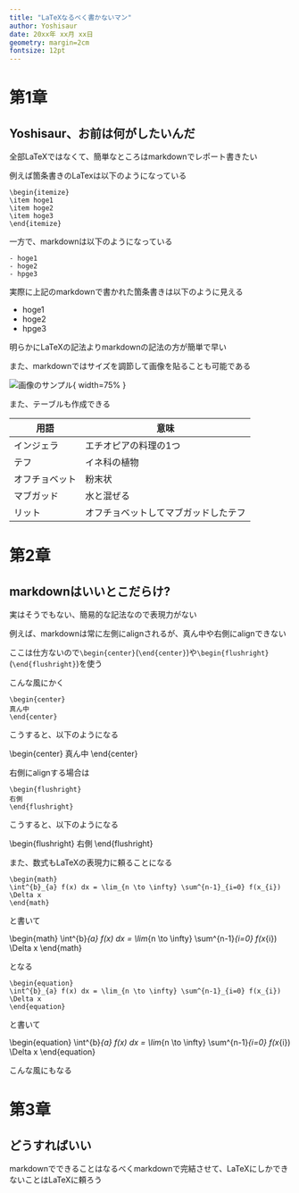```yaml
---
title: "LaTeXなるべく書かないマン"
author: Yoshisaur
date: 20xx年 xx月 xx日
geometry: margin=2cm
fontsize: 12pt
---
```


# 第1章
## Yoshisaur、お前は何がしたいんだ

全部LaTeXではなくて、簡単なところはmarkdownでレポート書きたい

例えば箇条書きのLaTexは以下のようになっている

```{title="LaTeXの箇条書き"}
\begin{itemize}
\item hoge1
\item hoge2
\item hoge3
\end{itemize}
```

一方で、markdownは以下のようになっている

```{title="markdownの箇条書き"}
- hoge1
- hoge2
- hpge3
```

実際に上記のmarkdownで書かれた箇条書きは以下のように見える

- hoge1
- hoge2
- hpge3

明らかにLaTeXの記法よりmarkdownの記法の方が簡単で早い

また、markdownではサイズを調節して画像を貼ることも可能である

![画像のサンプル](/data/images/sample.png){ width=75% }

また、テーブルも作成できる

| 用語 | 意味 |
| ---- | ---- |
| インジェラ | エチオピアの料理の1つ |
| テフ | イネ科の植物 |
| オフチョベット | 粉末状 |
| マブガッド | 水と混ぜる |
| リット | オフチョベットしてマブガッドしたテフ |

# 第2章
## markdownはいいとこだらけ?

実はそうでもない、簡易的な記法なので表現力がない

例えば、markdownは常に左側にalignされるが、真ん中や右側にalignできない

ここは仕方ないので`\begin{center}`(`\end{center}`)や`\begin{flushright}`(`\end{flushright}`)を使う

こんな風にかく

```{title="LaTeXの真ん中"}
\begin{center}
真ん中
\end{center}
```

こうすると、以下のようになる

\begin{center}
真ん中
\end{center}

右側にalignする場合は

```{title="LaTeXの右側"}
\begin{flushright}
右側
\end{flushright}
```

こうすると、以下のようになる

\begin{flushright}
右側
\end{flushright}

また、数式もLaTeXの表現力に頼ることになる

```{title="LaTeXの数式"}
\begin{math}
\int^{b}_{a} f(x) dx = \lim_{n \to \infty} \sum^{n-1}_{i=0} f(x_{i}) \Delta x
\end{math}
```

と書いて

\begin{math}
\int^{b}_{a} f(x) dx = \lim_{n \to \infty} \sum^{n-1}_{i=0} f(x_{i}) \Delta x
\end{math}

となる

```{title="LaTeXの数式2"}
\begin{equation}
\int^{b}_{a} f(x) dx = \lim_{n \to \infty} \sum^{n-1}_{i=0} f(x_{i}) \Delta x
\end{equation}
```

と書いて

\begin{equation}
\int^{b}_{a} f(x) dx = \lim_{n \to \infty} \sum^{n-1}_{i=0} f(x_{i}) \Delta x
\end{equation}

こんな風にもなる

# 第3章
## どうすればいい

markdownでできることはなるべくmarkdownで完結させて、LaTeXにしかできないことはLaTeXに頼ろう

